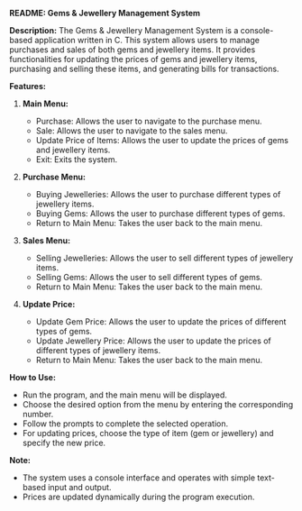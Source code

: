 **README: Gems & Jewellery Management System**

**Description:**
The Gems & Jewellery Management System is a console-based application written in C. This system allows users to manage purchases and sales of both gems and jewellery items. It provides functionalities for updating the prices of gems and jewellery items, purchasing and selling these items, and generating bills for transactions.

**Features:**
1. **Main Menu:**
   - Purchase: Allows the user to navigate to the purchase menu.
   - Sale: Allows the user to navigate to the sales menu.
   - Update Price of Items: Allows the user to update the prices of gems and jewellery items.
   - Exit: Exits the system.

2. **Purchase Menu:**
   - Buying Jewelleries: Allows the user to purchase different types of jewellery items.
   - Buying Gems: Allows the user to purchase different types of gems.
   - Return to Main Menu: Takes the user back to the main menu.

3. **Sales Menu:**
   - Selling Jewelleries: Allows the user to sell different types of jewellery items.
   - Selling Gems: Allows the user to sell different types of gems.
   - Return to Main Menu: Takes the user back to the main menu.

4. **Update Price:**
   - Update Gem Price: Allows the user to update the prices of different types of gems.
   - Update Jewellery Price: Allows the user to update the prices of different types of jewellery items.
   - Return to Main Menu: Takes the user back to the main menu.

**How to Use:**
- Run the program, and the main menu will be displayed.
- Choose the desired option from the menu by entering the corresponding number.
- Follow the prompts to complete the selected operation.
- For updating prices, choose the type of item (gem or jewellery) and specify the new price.

**Note:**
- The system uses a console interface and operates with simple text-based input and output.
- Prices are updated dynamically during the program execution.

